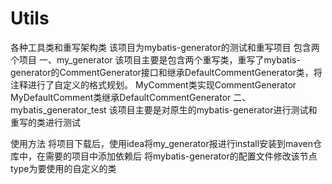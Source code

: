 # Utils
各种工具类和重写架构类
该项目为mybatis-generator的测试和重写项目
包含两个项目
一、my_generator
该项目主要是包含两个重写类，重写了mybatis-generator的CommentGenerator接口和继承DefaultCommentGenerator类，将注释进行了自定义的格式规划。
MyComment类实现CommentGenerator
MyDefaultComment类继承DefaultCommentGenerator
二、mybatis_generator_test
该项目主要是对原生的mybatis-generator进行测试和重写的类进行测试

使用方法
将项目下载后，使用idea将my_generator报进行install安装到maven仓库中，在需要的项目中添加依赖后
将mybatis-generator的配置文件修改该节点
<commentGenerator type="com.ly.comment.MyComment">
type为要使用的自定义的类
